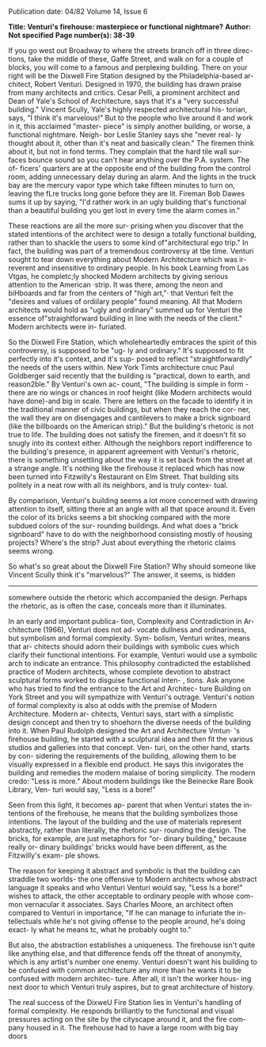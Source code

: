 Publication date: 04/82
Volume 14, Issue 6

**Title: Venturi's firehouse: masterpiece or functional nightmare?**
**Author: Not specified**
**Page number(s): 38-39**

If you go west out Broadway to where 
the streets branch off in three direc-
tions, take the middle of these, Gaffe 
Street, and walk on for a couple of 
blocks, you will come to a famous and 
perplexing building. There on your 
right will be the Dixwell Fire Station 
designed by the Philadelphia-based ar-
chitect, Robert Venturi. Designed in 
1970, the building has drawn praise 
from many architects and critics. 
Cesar Pelli, a prominent architect and 
Dean of Yale's School of Architecture, 
says that it's a 
"very successful 
building." Vincent Scully, Yale's 
highly 
respected 
architectural his-
torian, says, "I think it's marvelous!" 
But to the people who live around it 
and work in it, this acclaimed "master-
piece" is simply another building, or 
worse, a functional nightmare. Neigh-
bor Leslie Stanley says she "never real-
ly thought about it, other than it's neat 
and basically clean." The firemen think 
about it, but not in fond terms. They 
complain that the hard tile wall sur-
faces bounce sound so you can't hear 
anything over the P.A. system. The of-
ficers' quarters are at the opposite end 
of the building from the control room, 
adding unnecessary delay during an 
alarm. And the lights in the truck bay 
are the mercury vapor type which take 
fifteen minutes to turn on, leaving the 
fLre trucks long gone before they are 
lit. Fireman Bob Dawes sums it up by 
saying, "I'd rather work in an ugly 
building that's 
functional 
than 
a 
beautiful building you get lost in every 
time the alarm comes in." 

These reactions are all the more sur-
prising when you discover that the 
stated intentions of the architect were 
to design a totally functional building, 
rather than to shackle the users to some 
kind of"architectural ego trip." In fact, 
the building was part of a tremendous 
controversy at tbe time. 
Venturi 
sought to tear down everything about 
Modern Architecture which was ir-
reverent and insensitive to ordinary 
people. In his book Learning from Las 
Vtgas, he completc;ly shocked Modern 
architects by giving serious attention to 
the American ·strip. It was there, 
among the neon and biHboards and far 
from the centers of "high art,"· that 
Venturi felt the "desires and values of 
ordiilary people" found meaning. All 
that Modern architects would hold as 
"ugly and ordinary" summed up for 
Venturi the essence of"straightforward 
building in line with the needs of the 
client." Modern architects were in-
furiated. 

So the Dixwell Fire Station, which 
wholeheartedly embraces the spirit of 
this controversy, is supposed to be "ug-
ly and ordinary." It's supposed to fit 
perfectly into it's context, and it's sup-
posed to reflect "straightforwardly" the 
needs of the users within. New York 
Timts architecture cnuc Paul 
Goldberger said recently that the 
building is "practical, down to earth, 
and reason2ble." By Venturi's own ac-
count, "The building is simple in form 
-there are no wings or chances in roof 
height (like Modern architects would 
have done)-and big in scale. There 
are letters on the facade to identify it in 
the traditional manner of civic 
buildings, but when they reach the cor-
ner, the wall they are on disengages 
and cantilevers to make a brick 
signboard (like the billboards on the 
American strip)." But the building's 
rhetoric is not true to life. The building 
does not satisfy the firemen, and it 
doesn't fit so snugly into its context 
either. Although the neighbors report 
indifference to the building's presence, 
in apparent agreement with Venturi's 
rhetoric, there is something unsettling 
about the way it is set back from the 
street at a strange angle. It's nothing 
like the firehouse it replaced which has 
now been 
turned 
into 
Fitzwilly's 
Restaurant on 
Elm Street. That 
building sits politely in a neat row with 
all its neighbors, and is truly contex-
tual. 

By 
comparison, Venturi's 
building seems a lot more concerned 
with drawing attention to itself, sitting 
there at an angle with all that space 
around it. Even the color of its bricks 
seems a bit shocking compared with 
the more subdued colors of the sur-
rounding buildings. And what does a 
"brick signboard" have to do with the 
neighborhood consisting mostly of 
housing projects? Where's the strip? 
Just about everything the rhetoric 
claims seems wrong. 

So what's so great about the Dixwell 
Fire Station? Why should someone like 
Vincent Scully think it's "marvelous?" 
The answer, it seems, is hidden 


---

somewhere outside the rhetoric which 
accompanied the design. Perhaps the 
rhetoric, as is often the case, conceals 
more than it illuminates. 

In an early and important publica-
tion, Complexity and Contradiction in Ar-
chitecture (1966), Venturi does not ad-
vocate dullness and ordinariness, but 
symbolism and formal complexity. Sym-
bolism, Venturi writes, means that ar-
chitects should adorn their buildings 
with symbolic cues which clarify their 
functional intentions. For example, 
Venturi would use a symbolic arch to 
indicate an entrance. This philosophy 
contradicted the established practice of 
Modern architects, whose complete 
devotion to abstract sculptural forms 
worked to disguise functional inten-
, tions. Ask anyone who has tried to find 
the entrance to the Art and Architec-
ture Building on York Street and you 
will sympathize with Venturi's outrage. 
Venturi's notion of formal complexity is 
also at odds with the premise of 
Modern Architecture. Modern ar-
chitects, Venturi says, start with a 
simplistic design concept and then try 
to shoehorn the diverse needs of the 
building into it. When Paul Rudolph 
designed the Art and Architecture 
Vmtun· 's firehouse 
building, he started with a sculptural 
idea and then fit the various studios 
and galleries into that concept. Ven-
turi, on the other hand, starts by con-
sidering the requirements of the 
building, allowing them to be visually 
expressed in a flexible end product. He 
says this invigorates the building and 
remedies the modern malaise of boring 
simplicity. The modern credo: "Less is 
more." About modern buildings like 
the Beinecke Rare Book Library, Ven-
turi would say, "Less is a bore!" 

Seen from this light, it becomes ap-
parent that when Venturi states the in-
tentions of the firehouse, he means that 
the building symbolizes those intentions. 
The layout of the building and the use 
of materials 
represent abstractly, 
rather than literally, the rhetoric sur-
rounding the design. The bricks, for 
example, are just metaphors for "or-
dinary building," because really or-
dinary buildings' bricks would have 
been different, as the Fitzwilly's exam-
ple shows. 

The reason for keeping it abstract 
and symbolic is that the building can 
straddle two worlds- the one offensive 
to Modern architects whose abstract 
language it speaks and who Venturi 
Venturi would say, "Less Is a 
bore!" 
wishes to attack, the other acceptable 
to ordinary people with whose com-
mon vernacular it associates. Says 
Charles Moore, an architect often 
compared to Venturi in importance, 
"If he can manage to infuriate the in-
tellectuals while he's not giving offense 
to the people around, he's doing exact-
ly what he means tc, what he probably 
ought to." 

But also, the abstraction establishes 
a uniqueness. The firehouse isn't quite 
like anything else, and that difference 
fends off the threat of anonymity, 
which is any artist's number one 
enemy. Venturi doesn't want his 
building to be confused with common 
architecture any more than he wants it 
to be confused with modern architec-
ture. After all, it isn't the worker hous-
ing next door to which Venturi truly 
aspires, but to great architecture of 
history. 

The real success of the DixweU Fire 
Station lies in Venturi's handling of 
formal 
complexity. 
He 
responds 
brilliantly to the functional and visual 
pressures acting on the site by the 
cityscape around it, and the fire com-
pany housed in it. The firehouse had to 
have a large room with big bay doors